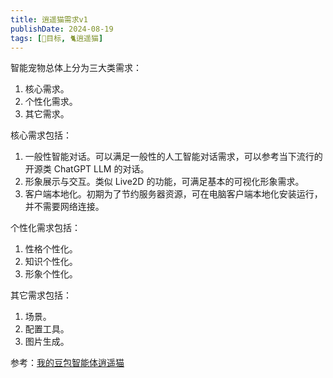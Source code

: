 ```yaml
---
title: 逍遥猫需求v1
publishDate: 2024-08-19
tags: [📆目标, 🐈逍遥猫]
---
```


智能宠物总体上分为三大类需求：

1. 核心需求。
2. 个性化需求。
3. 其它需求。

核心需求包括：

1. 一般性智能对话。可以满足一般性的人工智能对话需求，可以参考当下流行的开源类 ChatGPT LLM 的对话。
2. 形象展示与交互。类似 Live2D 的功能，可满足基本的可视化形象需求。
3. 客户端本地化。初期为了节约服务器资源，可在电脑客户端本地化安装运行，并不需要网络连接。

个性化需求包括：

1. 性格个性化。
2. 知识个性化。
3. 形象个性化。

其它需求包括：

1. 场景。
2. 配置工具。
3. 图片生成。

参考：[我的豆包智能体逍遥猫](https://doubao.com/bot/sIysh5Nm)
